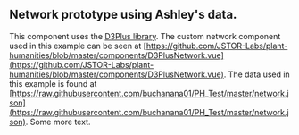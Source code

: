 <param ve-config layout="vtl">

<param ve-component 
       name="d3plus-network"
       src="/components/D3PlusNetwork.vue"
       selectors="tag:d3plus-network"
       icon="fa-sitemap"
       label="D3plus Network"
       dependencies="https://d3plus.org/js/d3plus-network.v0.6.full.min.js">

## Network prototype using Ashley's data.

This component uses the [D3Plus library](https://d3plus.org/).  The custom network component used in this example can be seen at [https://github.com/JSTOR-Labs/plant-humanities/blob/master/components/D3PlusNetwork.vue](https://github.com/JSTOR-Labs/plant-humanities/blob/master/components/D3PlusNetwork.vue).  The data used in this example is found at [https://raw.githubusercontent.com/buchanana01/PH_Test/master/network.json](https://raw.githubusercontent.com/buchanana01/PH_Test/master/network.json).  Some more text.
<param ve-d3plus-network url="https://raw.githubusercontent.com/buchanana01/PH_Test/master/network.json">